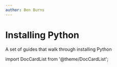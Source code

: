 ```yaml
---
author: Ben Burns
---
```


# Installing Python
A set of guides that walk through installing Python

import DocCardList from '@theme/DocCardList';

<DocCardList />